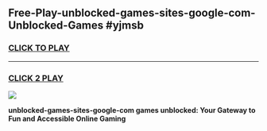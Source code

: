 
## Free-Play-unblocked-games-sites-google-com-Unblocked-Games #yjmsb
<h3>
<a href="https://news.freeplayer.one?title=unblocked-games-sites-google-com&ref=8M">CLICK TO PLAY</a></h3>
<hr>

<h3>
<a href="https://news.freeplayer.one?title=unblocked-games-sites-google-com&ref=8M">CLICK 2 PLAY</a>
  
</h3>

<a href="https://news.freeplayer.one?title=unblocked-games-sites-google-com&ref=8M"><img src="https://clearcache.store/games.png"></a>


**unblocked-games-sites-google-com games unblocked: Your Gateway to Fun and Accessible Online Gaming**
